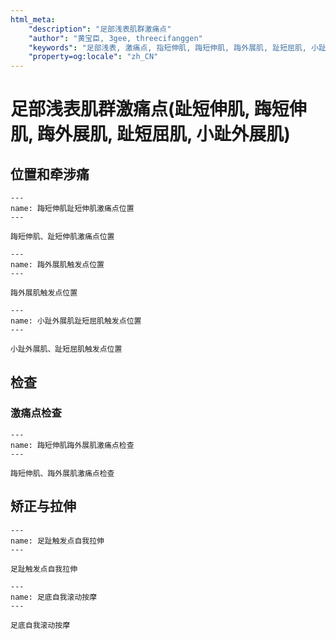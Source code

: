 ```yaml
---
html_meta:
    "description": "足部浅表肌群激痛点"
    "author": "黄宝臣, 3gee, threecifanggen"
    "keywords": "足部浅表, 激痛点, 指短伸肌, 踇短伸肌, 踇外展肌, 趾短屈肌, 小趾外展肌, 3gee, threecifanggen, 医学百科, 黄宝臣"
    "property=og:locale": "zh_CN"
---
```

# 足部浅表肌群激痛点(趾短伸肌, 踇短伸肌, 踇外展肌, 趾短屈肌, 小趾外展肌)

## 位置和牵涉痛

```{figure} /_static/img/2022-01-31-14-21-45.png
---
name: 踇短伸肌趾短伸肌激痛点位置
---

踇短伸肌、趾短伸肌激痛点位置
```

```{figure} /_static/img/2022-01-31-14-22-51.png
---
name: 踇外展肌触发点位置
---

踇外展肌触发点位置
```

```{figure} /_static/img/2022-01-31-14-23-23.png
---
name: 小趾外展肌趾短屈肌触发点位置
---

小趾外展肌、趾短屈肌触发点位置
```

## 检查

### 激痛点检查

```{figure} /_static/img/2022-01-31-14-26-04.png
---
name: 踇短伸肌踇外展肌激痛点检查
---

踇短伸肌、踇外展肌激痛点检查
```

## 矫正与拉伸

```{figure} /_static/img/2022-01-31-14-27-01.png
---
name: 足趾触发点自我拉伸
---

足趾触发点自我拉伸
```

```{figure} /_static/img/2022-01-31-14-27-41.png
---
name: 足底自我滚动按摩
---

足底自我滚动按摩
```